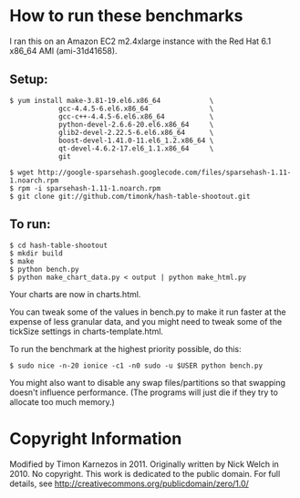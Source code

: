 How to run these benchmarks
===========================

I ran this on an Amazon EC2 m2.4xlarge instance with the Red Hat 6.1 x86_64 AMI (ami-31d41658).

Setup:
------

    $ yum install make-3.81-19.el6.x86_64            \
                gcc-4.4.5-6.el6.x86_64               \
                gcc-c++-4.4.5-6.el6.x86_64           \
                python-devel-2.6.6-20.el6.x86_64     \
                glib2-devel-2.22.5-6.el6.x86_64      \
                boost-devel-1.41.0-11.el6_1.2.x86_64 \
                qt-devel-4.6.2-17.el6_1.1.x86_64     \
                git

    $ wget http://google-sparsehash.googlecode.com/files/sparsehash-1.11-1.noarch.rpm
    $ rpm -i sparsehash-1.11-1.noarch.rpm
    $ git clone git://github.com/timonk/hash-table-shootout.git

To run:
-------

    $ cd hash-table-shootout
    $ mkdir build
    $ make
    $ python bench.py
    $ python make_chart_data.py < output | python make_html.py

Your charts are now in charts.html.

You can tweak some of the values in bench.py to make it run faster at the
expense of less granular data, and you might need to tweak some of the tickSize
settings in charts-template.html.

To run the benchmark at the highest priority possible, do this:

    $ sudo nice -n-20 ionice -c1 -n0 sudo -u $USER python bench.py

You might also want to disable any swap files/partitions so that swapping
doesn't influence performance.  (The programs will just die if they try to
allocate too much memory.)

Copyright Information
=====================
Modified by Timon Karnezos in 2011.
Originally written by Nick Welch in 2010.
No copyright.  This work is dedicated to the public domain.
For full details, see http://creativecommons.org/publicdomain/zero/1.0/
